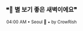 <div align="center">

<br>

<h3>❝🌌 별 보기 좋은 새벽이에요❞</h3>

<sub>04:00 AM • Seoul 🌙 • by CrowRish</sub>

<br>

</div>
